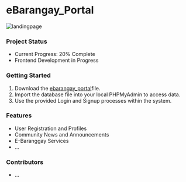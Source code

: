 # eBarangay_Portal

![landingpage](https://github.com/nyangvaldez13/eBarangay_Portal/assets/122779622/544bfb79-e5a2-4d25-ba73-216dc00a7575)

### Project Status
- Current Progress: 20% Complete
- Frontend Development in Progress

### Getting Started
1. Download the [ebarangay_portal](https://github.com/nyangvaldez13/eBarangay_Portal/tree/main/database%20file)file.
2. Import the database file into your local PHPMyAdmin to access data.
3. Use the provided Login and Signup processes within the system.

### Features
- User Registration and Profiles
- Community News and Announcements
- E-Baranggay Services
- ...

### Contributors
- ...
